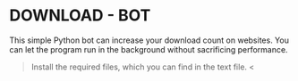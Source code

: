 # DOWNLOAD - BOT

This simple Python bot can increase your download count on websites.
You can let the program run in the background without sacrificing performance.

> Install the required files, which you can find in the text file. <